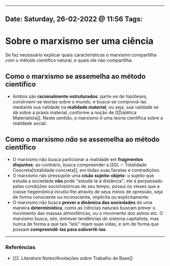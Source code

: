 
---
Date: Saturday, 26-02-2022 @ 11:56
Tags:
---
# Sobre o marxismo ser uma ciência
Se faz necessário explicar quais características o marxismo compartilha com o método científico natural, e quais ele não compartilha.

## Como o marxismo se assemelha ao método científico
* Ambos são **racionalmente estruturados**: parte-se de hipóteses, constroem-se teorias sobre o mundo, e busca-se comprová-las mediante sua validade na **realidade material**; ou seja, sua validade se dá sobre a práxis material, conforme a noção de [[Dialética Materialista]]. Neste sentido, o marxismo é uma teoria científica sobre a realidade social.

## Como o marxismo *não* se assemelha ao método científico
* O marxismo não busca particionar a realidade em **fragmentos disjuntos**: ao contrário, busca compreender a [[GL ─ Totalidade Concreta|totalidade concreta]], em todas suas facetas e contradições. 
* O marxismo não pressupõe uma **cisão sujeito-objeto**: o sujeito que estuda a sociedade **não** pode "estudá-la à distância"; ele é perpassado pelas condições sociohistóricas de seu tempo, possui os vieses que a classe hegemônica incutiu-lhe através de seus meios de opressão, seja de forma consciente ou inconsciente, implícita ou explicitamente.  
* O marxismo não busca **prever a dinâmica das sociedades** de uma maneira **determinística**, como as ciências naturais buscam prever o movimento das massas atmosféricas, ou o movimento dos astros etc. O marxismo busca, sim, entrever tendências do sistema capitalista, mas nunca de forma a que tais "leis" rejam suas vidas, e sim de forma que possam **compreendê-las para subvertê-las**. 

---
### Referências
- [[2. Literature Notes/Anotações sobre Trabalho de Base]]